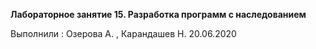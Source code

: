 **Лабораторное занятие 15. Разработка программ с наследованием**

Выполнили : Озерова А. , Карандашев Н. 20.06.2020
